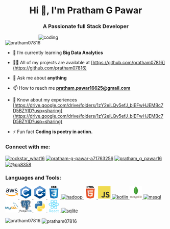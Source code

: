 <h1 align="center">Hi 👋, I'm Pratham G Pawar</h1>
<h3 align="center">A Passionate full Stack Developer</h3>

<img align="right" alt="coding" width="400" src="https://i.gifer.com/5SM.gif">

<p align="left"> <img src="https://komarev.com/ghpvc/?username=pratham07816&label=Profile%20views&color=0e75b6&style=flat" alt="pratham07816" /> </p>

- 🌱 I’m currently learning **Big Data Analytics**

- 👨‍💻 All of my projects are available at [https://github.com/pratham07816](https://github.com/pratham07816)

- 💬 Ask me about **anything**

- 📫 How to reach me **pratham.pawar16625@gmail.com**

- 📄 Know about my experiences [https://drive.google.com/drive/folders/1zY2eiLQv5efJ_bIEFwHJEMBc7D5BZYID?usp=sharing](https://drive.google.com/drive/folders/1zY2eiLQv5efJ_bIEFwHJEMBc7D5BZYID?usp=sharing)

- ⚡ Fun fact **Coding is poetry in action.**

<h3 align="left">Connect with me:</h3>
<p align="left">
<a href="https://twitter.com/rockstar_what16" target="blank"><img align="center" src="https://raw.githubusercontent.com/rahuldkjain/github-profile-readme-generator/master/src/images/icons/Social/twitter.svg" alt="rockstar_what16" height="30" width="40" /></a>
<a href="https://linkedin.com/in/pratham-g-pawar-a71763256" target="blank"><img align="center" src="https://raw.githubusercontent.com/rahuldkjain/github-profile-readme-generator/master/src/images/icons/Social/linked-in-alt.svg" alt="pratham-g-pawar-a71763256" height="30" width="40" /></a>
<a href="https://instagram.com/pratham_g_pawar16" target="blank"><img align="center" src="https://raw.githubusercontent.com/rahuldkjain/github-profile-readme-generator/master/src/images/icons/Social/instagram.svg" alt="pratham_g_pawar16" height="30" width="40" /></a>
<a href="https://www.hackerrank.com/@pp8358" target="blank"><img align="center" src="https://raw.githubusercontent.com/rahuldkjain/github-profile-readme-generator/master/src/images/icons/Social/hackerrank.svg" alt="@pp8358" height="30" width="40" /></a>
</p>

<h3 align="left">Languages and Tools:</h3>
<p align="left"> <a href="https://aws.amazon.com" target="_blank" rel="noreferrer"> <img src="https://raw.githubusercontent.com/devicons/devicon/master/icons/amazonwebservices/amazonwebservices-original-wordmark.svg" alt="aws" width="40" height="40"/> </a> <a href="https://www.cprogramming.com/" target="_blank" rel="noreferrer"> <img src="https://raw.githubusercontent.com/devicons/devicon/master/icons/c/c-original.svg" alt="c" width="40" height="40"/> </a> <a href="https://www.w3schools.com/cpp/" target="_blank" rel="noreferrer"> <img src="https://raw.githubusercontent.com/devicons/devicon/master/icons/cplusplus/cplusplus-original.svg" alt="cplusplus" width="40" height="40"/> </a> <a href="https://www.w3schools.com/css/" target="_blank" rel="noreferrer"> <img src="https://raw.githubusercontent.com/devicons/devicon/master/icons/css3/css3-original-wordmark.svg" alt="css3" width="40" height="40"/> </a> <a href="https://hadoop.apache.org/" target="_blank" rel="noreferrer"> <img src="https://www.vectorlogo.zone/logos/apache_hadoop/apache_hadoop-icon.svg" alt="hadoop" width="40" height="40"/> </a> <a href="https://www.w3.org/html/" target="_blank" rel="noreferrer"> <img src="https://raw.githubusercontent.com/devicons/devicon/master/icons/html5/html5-original-wordmark.svg" alt="html5" width="40" height="40"/> </a> <a href="https://developer.mozilla.org/en-US/docs/Web/JavaScript" target="_blank" rel="noreferrer"> <img src="https://raw.githubusercontent.com/devicons/devicon/master/icons/javascript/javascript-original.svg" alt="javascript" width="40" height="40"/> </a> <a href="https://kotlinlang.org" target="_blank" rel="noreferrer"> <img src="https://www.vectorlogo.zone/logos/kotlinlang/kotlinlang-icon.svg" alt="kotlin" width="40" height="40"/> </a> <a href="https://www.mongodb.com/" target="_blank" rel="noreferrer"> <img src="https://raw.githubusercontent.com/devicons/devicon/master/icons/mongodb/mongodb-original-wordmark.svg" alt="mongodb" width="40" height="40"/> </a> <a href="https://www.microsoft.com/en-us/sql-server" target="_blank" rel="noreferrer"> <img src="https://www.svgrepo.com/show/303229/microsoft-sql-server-logo.svg" alt="mssql" width="40" height="40"/> </a> <a href="https://www.mysql.com/" target="_blank" rel="noreferrer"> <img src="https://raw.githubusercontent.com/devicons/devicon/master/icons/mysql/mysql-original-wordmark.svg" alt="mysql" width="40" height="40"/> </a> <a href="https://www.postgresql.org" target="_blank" rel="noreferrer"> <img src="https://raw.githubusercontent.com/devicons/devicon/master/icons/postgresql/postgresql-original-wordmark.svg" alt="postgresql" width="40" height="40"/> </a> <a href="https://www.python.org" target="_blank" rel="noreferrer"> <img src="https://raw.githubusercontent.com/devicons/devicon/master/icons/python/python-original.svg" alt="python" width="40" height="40"/> </a> <a href="https://reactjs.org/" target="_blank" rel="noreferrer"> <img src="https://raw.githubusercontent.com/devicons/devicon/master/icons/react/react-original-wordmark.svg" alt="react" width="40" height="40"/> </a> <a href="https://www.sqlite.org/" target="_blank" rel="noreferrer"> <img src="https://www.vectorlogo.zone/logos/sqlite/sqlite-icon.svg" alt="sqlite" width="40" height="40"/> </a> </p>

<p><img align="left" src="https://github-readme-stats.vercel.app/api/top-langs?username=pratham07816&show_icons=true&locale=en&layout=compact" alt="pratham07816" /></p>

<p>&nbsp;<img align="center" src="https://github-readme-stats.vercel.app/api?username=pratham07816&show_icons=true&locale=en" alt="pratham07816" /></p>

